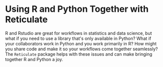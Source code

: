 # Using R and Python Together with Reticulate

R and Rstudio are great for workflows in statistics and data science, but what if you need to use a library that's only available in Python? What if your collaborators work in Python and you work primarily in R? How might you share code and make it so your workflows come together seamlessly? The `Reticulate` package helps with these issues and can make bringing together R and Python a joy. 
